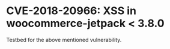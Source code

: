 # CVE-2018-20966: XSS in woocommerce-jetpack < 3.8.0

Testbed for the above mentioned vulnerability.